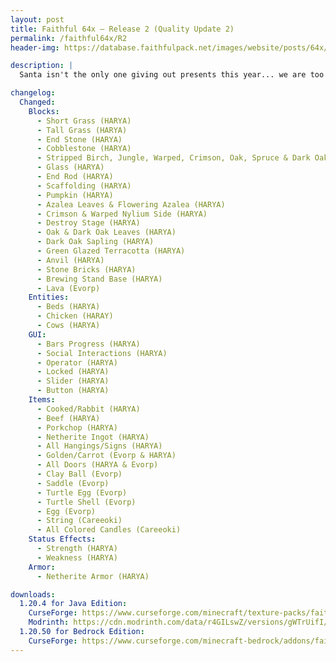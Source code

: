 ```yaml
---
layout: post
title: Faithful 64x – Release 2 (Quality Update 2)
permalink: /faithful64x/R2
header-img: https://database.faithfulpack.net/images/website/posts/64x/R2.jpg

description: |
  Santa isn't the only one giving out presents this year... we are too with a new Faithful 64x update! This update focuses on quality, revamping a ton of older textures. From cobblestone to green glazed terracotta, both basics and new content are covered.

changelog:
  Changed:
    Blocks:
      - Short Grass (HARYA)
      - Tall Grass (HARYA)
      - End Stone (HARYA)
      - Cobblestone (HARYA)
      - Stripped Birch, Jungle, Warped, Crimson, Oak, Spruce & Dark Oak Logs (HARYA)
      - Glass (HARYA)
      - End Rod (HARYA)
      - Scaffolding (HARYA)
      - Pumpkin (HARYA)
      - Azalea Leaves & Flowering Azalea (HARYA)
      - Crimson & Warped Nylium Side (HARYA)
      - Destroy Stage (HARYA)
      - Oak & Dark Oak Leaves (HARYA)
      - Dark Oak Sapling (HARYA)
      - Green Glazed Terracotta (HARYA)
      - Anvil (HARYA)
      - Stone Bricks (HARYA)
      - Brewing Stand Base (HARYA)
      - Lava (Evorp)
    Entities:
      - Beds (HARYA)
      - Chicken (HARAY)
      - Cows (HARYA)
    GUI:
      - Bars Progress (HARYA)
      - Social Interactions (HARYA)
      - Operator (HARYA)
      - Locked (HARYA)
      - Slider (HARYA)
      - Button (HARYA)
    Items:
      - Cooked/Rabbit (HARYA)
      - Beef (HARYA)
      - Porkchop (HARYA)
      - Netherite Ingot (HARYA)
      - All Hangings/Signs (HARYA)
      - Golden/Carrot (Evorp & HARYA)
      - All Doors (HARYA & Evorp)
      - Clay Ball (Evorp)
      - Saddle (Evorp)
      - Turtle Egg (Evorp)
      - Turtle Shell (Evorp)
      - Egg (Evorp)
      - String (Careeoki)
      - All Colored Candles (Careeoki)
    Status Effects:
      - Strength (HARYA)
      - Weakness (HARYA)
    Armor:
      - Netherite Armor (HARYA)

downloads:
  1.20.4 for Java Edition:
    CurseForge: https://www.curseforge.com/minecraft/texture-packs/faithful-64x/download/4932567
    Modrinth: https://cdn.modrinth.com/data/r4GILswZ/versions/gWTrUifI/Faithful%2064x.zip
  1.20.50 for Bedrock Edition:
    CurseForge: https://www.curseforge.com/minecraft-bedrock/addons/faithful-64x-bedrock/download/4932602
---
```

